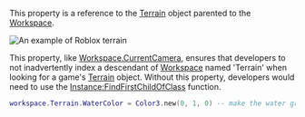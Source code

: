 This property is a reference to the [Terrain](https://developer.roblox.com/en-us/api-reference/class/Terrain) object parented to the [Workspace](https://developer.roblox.com/en-us/api-reference/class/Workspace).

![An example of Roblox terrain](https://developer.roblox.com/assets/blt53fef90aa44799da/Terrain.png)

This property, like [Workspace.CurrentCamera](https://developer.roblox.com/en-us/api-reference/property/Workspace/CurrentCamera), ensures that developers to not inadvertently index a descendant of [Workspace](https://developer.roblox.com/en-us/api-reference/class/Workspace) named 'Terrain' when looking for a game's [Terrain](https://developer.roblox.com/en-us/api-reference/class/Terrain) object. Without this property, developers would need to use the [Instance:FindFirstChildOfClass](https://developer.roblox.com/en-us/api-reference/function/Instance/FindFirstChildOfClass) function.

```Lua
workspace.Terrain.WaterColor = Color3.new(0, 1, 0) -- make the water green
```